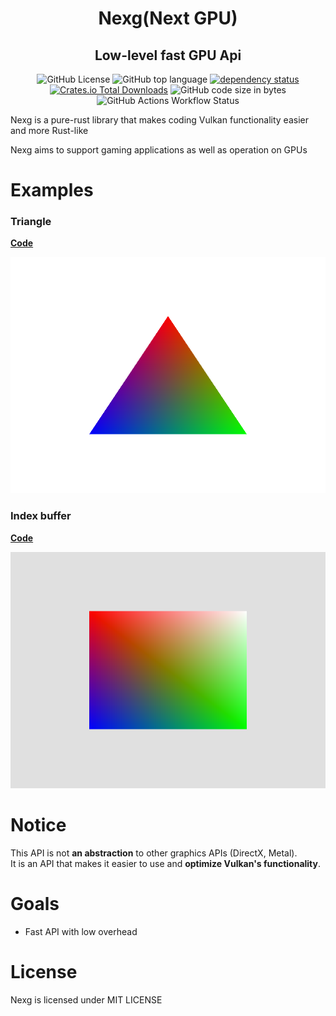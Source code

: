 <div align="center">

# Nexg(Next GPU)

## **Low-level fast GPU Api**  

![GitHub License](https://img.shields.io/github/license/Ichinose0/Nexg)
![GitHub top language](https://img.shields.io/github/languages/top/Ichinose0/Gallium?logo=rust&logoColor=white&label=Rust&color=rgb(255%2C60%2C60))
[![dependency status](https://deps.rs/repo/github/linebender/vello/status.svg)](https://deps.rs/repo/github/Ichinose0/Nexg)
[![Crates.io Total Downloads](https://img.shields.io/crates/d/nexg)](https://crates.io/crates/nexg)
![GitHub code size in bytes](https://img.shields.io/github/languages/code-size/Ichinose0/Nexg)
![GitHub Actions Workflow Status](https://img.shields.io/github/actions/workflow/status/Ichinose0/Nexg/rust.yml)  
</div>

Nexg is a pure-rust library that makes coding Vulkan functionality easier and more Rust-like  

Nexg aims to support gaming applications as well as operation on GPUs  

# Examples
### Triangle
**[Code](https://github.com/Ichinose0/Gallium/blob/main/examples/triangle.rs)**  
  
![triangle](media/img/triangle.png)
### Index buffer
**[Code](https://github.com/Ichinose0/Gallium/blob/main/examples/index_buffer.rs)**

![triangle](media/img/index_buffer.png)

# Notice
This API is not **an abstraction** to other graphics APIs (DirectX, Metal).  
It is an API that makes it easier to use and **optimize Vulkan's functionality**.

# Goals
 - Fast API with low overhead

# License
Nexg is licensed under MIT LICENSE
